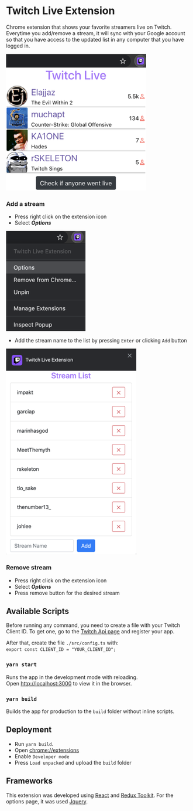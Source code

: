 # Twitch Live Extension

Chrome extension that shows your favorite streamers live on Twitch. Everytime you add/remove a stream, it will sync with your Google account so that you have access to the updated list in any computer that you have logged in.

![100x100](./assets/extension_small.png "Extension")


### Add a stream

- Press right click on the extension icon
- Select **_Options_**

![100x100](./assets/options_menu_small.png "Options menu")

- Add the stream name to the list by pressing `Enter` or clicking `Add` button

![alt text](./assets/options_small.png "Options")

### Remove stream
- Press right click on the extension icon
- Select **_Options_**
- Press remove button for the desired stream

## Available Scripts

Before running any command, you need to create a file with your Twitch Client ID. 
To get one, go to the [Twitch Api page](https://dev.twitch.tv/docs/authentication#registration) and register your app.
 
 After that, create the file `./src/config.ts` with: <br>
``export const CLIENT_ID = "YOUR_CLIENT_ID";``

### `yarn start`

Runs the app in the development mode with reloading.<br />
Open [http://localhost:3000](http://localhost:3000) to view it in the browser.

### `yarn build`

Builds the app for production to the `build` folder without inline scripts.<br />

## Deployment

- Run `yarn build`.
- Open [chrome://extensions](chrome://extensions)
- Enable `Developer mode`
- Press ``Load unpacked`` and upload the ``build`` folder 

## Frameworks

This extension was developed using [React](https://reactjs.org/) and [Redux Toolkit](https://redux-toolkit.js.org/). For the options page, it was used [Jquery](https://jquery.com/).

